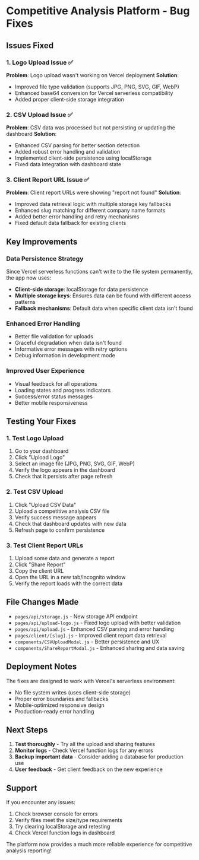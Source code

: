 # Competitive Analysis Platform - Bug Fixes

## Issues Fixed

### 1. Logo Upload Issue ✅
**Problem**: Logo upload wasn't working on Vercel deployment
**Solution**: 
- Improved file type validation (supports JPG, PNG, SVG, GIF, WebP)
- Enhanced base64 conversion for Vercel serverless compatibility
- Added proper client-side storage integration

### 2. CSV Upload Issue ✅
**Problem**: CSV data was processed but not persisting or updating the dashboard
**Solution**:
- Enhanced CSV parsing for better section detection
- Added robust error handling and validation
- Implemented client-side persistence using localStorage
- Fixed data integration with dashboard state

### 3. Client Report URL Issue ✅
**Problem**: Client report URLs were showing "report not found"
**Solution**:
- Improved data retrieval logic with multiple storage key fallbacks
- Enhanced slug matching for different company name formats
- Added better error handling and retry mechanisms
- Fixed default data fallback for existing clients

## Key Improvements

### Data Persistence Strategy
Since Vercel serverless functions can't write to the file system permanently, the app now uses:
- **Client-side storage**: localStorage for data persistence
- **Multiple storage keys**: Ensures data can be found with different access patterns
- **Fallback mechanisms**: Default data when specific client data isn't found

### Enhanced Error Handling
- Better file validation for uploads
- Graceful degradation when data isn't found
- Informative error messages with retry options
- Debug information in development mode

### Improved User Experience
- Visual feedback for all operations
- Loading states and progress indicators
- Success/error status messages
- Better mobile responsiveness

## Testing Your Fixes

### 1. Test Logo Upload
1. Go to your dashboard
2. Click "Upload Logo" 
3. Select an image file (JPG, PNG, SVG, GIF, WebP)
4. Verify the logo appears in the dashboard
5. Check that it persists after page refresh

### 2. Test CSV Upload
1. Click "Upload CSV Data"
2. Upload a competitive analysis CSV file
3. Verify success message appears
4. Check that dashboard updates with new data
5. Refresh page to confirm persistence

### 3. Test Client Report URLs
1. Upload some data and generate a report
2. Click "Share Report" 
3. Copy the client URL
4. Open the URL in a new tab/incognito window
5. Verify the report loads with the correct data

## File Changes Made

- `pages/api/storage.js` - New storage API endpoint
- `pages/api/upload-logo.js` - Fixed logo upload with better validation
- `pages/api/upload.js` - Enhanced CSV parsing and error handling
- `pages/client/[slug].js` - Improved client report data retrieval
- `components/CSVUploadModal.js` - Better persistence and UX
- `components/ShareReportModal.js` - Enhanced sharing and data saving

## Deployment Notes

The fixes are designed to work with Vercel's serverless environment:
- No file system writes (uses client-side storage)
- Proper error boundaries and fallbacks
- Mobile-optimized responsive design
- Production-ready error handling

## Next Steps

1. **Test thoroughly** - Try all the upload and sharing features
2. **Monitor logs** - Check Vercel function logs for any errors
3. **Backup important data** - Consider adding a database for production use
4. **User feedback** - Get client feedback on the new experience

## Support

If you encounter any issues:
1. Check browser console for errors
2. Verify files meet the size/type requirements
3. Try clearing localStorage and retesting
4. Check Vercel function logs in dashboard

The platform now provides a much more reliable experience for competitive analysis reporting!
